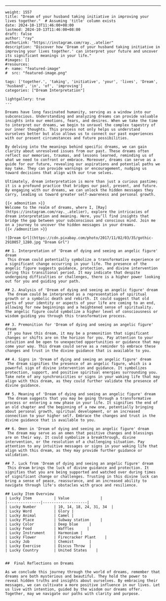 ---
    weight: 1557
    title: "Dream of your husband taking initiative in improving your lives together."  # Assuming 'title' column exists
    date: 2024-10-13T11:46:00+08:00
    lastmod: 2024-10-13T11:46:00+08:00
    draft: false
    author: "ray"
    authorLink: "https://instagram.com/ray._.atelier"
    description: "Discover how 'Dream of your husband taking initiative in improving your lives together.' can interpret your future and uncover its significant meanings in your life."
    #images: []
    #resources:
    #- name: "featured-image"
    #  src: "featured-image.png"
    
    tags: ['together.', 'taking', 'initiative', 'your', 'lives', 'Dream', 'husband', 'in', 'of', 'improving']
    categories: ["Dream Interpretation"]
    
    lightgallery: true
    ---
    
    Dreams have long fascinated humanity, serving as a window into our subconscious. Understanding and analyzing dreams can provide valuable insights into our emotions, fears, and desires. When we take the time to interpret our dreams, we begin to unravel the complex tapestry of our inner thoughts. This process not only helps us understand ourselves better but also allows us to connect our past experiences with our present circumstances and future possibilities.
    
    By delving into the meanings behind specific dreams, we can gain clarity about unresolved issues from our past. These dreams often reflect our memories, traumas, and lessons learned, reminding us of what we need to confront or embrace. Moreover, dreams can serve as a guide for our future, revealing our aspirations and potential paths we may take. They can provide warnings or encouragement, nudging us toward decisions that align with our true selves.
    
    Ultimately, dream interpretation is more than just a curious pastime; it is a profound practice that bridges our past, present, and future. By engaging with our dreams, we can unlock the hidden messages they carry, leading us toward greater self-awareness and personal growth.
    
    {{< admonition >}}
    Welcome to the realm of dreams, where I, [Ray](https://instagram.com/ray._.atelier), explore the intricacies of dream interpretation and meaning. Here, you’ll find insights that bridge the gap between your subconscious and conscious mind. Join me on a journey to uncover the hidden messages in your dreams.
    {{< /admonition >}}
    
    ![Dream Grl](https://cdn.pixabay.com/photo/2017/11/02/03/35/gothic-2910057_1280.jpg "Dream Grl")
    
    ## 1. Interpretation of 'Dream of dying and seeing an angelic figure' dream
     This dream could potentially symbolize a transformative experience or a significant change occurring in your life. The presence of the angelic figure suggests guidance, protection, and divine intervention during this transitional period. It may indicate that despite undergoing difficulties or challenges, there is a higher power looking out for you and guiding your path.
    
    ## 2. Analysis of 'Dream of dying and seeing an angelic figure' dream
     The dream could be interpreted as a representation of spiritual growth or a symbolic death and rebirth. It could suggest that old parts of your identity or aspects of your life are coming to an end, allowing for new beginnings and a heightened sense of spirituality. The angelic figure could symbolize a higher level of consciousness or wisdom guiding you through this transformative process.
    
    ## 3. Premonition for 'Dream of dying and seeing an angelic figure' dream
     If you have this dream, it may be a premonition that significant changes or shifts are on the horizon for you. Pay attention to your intuition and be open to unexpected opportunities or guidance that may come your way. This dream could serve as a reminder to embrace these changes and trust in the divine guidance that is available to you.
    
    ## 4. Signs in 'Dream of dying and seeing an angelic figure' dream
     The dream signifies the presence of an angelic figure, which is a powerful sign of divine intervention and guidance. It symbolizes protection, support, and positive spiritual energies surrounding you. Take note of any synchronicities or signs in your waking life that may align with this dream, as they could further validate the presence of divine guidance.
    
    ## 5. Meaning of 'Dream of dying and seeing an angelic figure' dream
     The dream suggests that you may be going through a transformative process or entering a new phase in your life. It signifies the end of an old chapter and the beginning of a new one, potentially bringing about personal growth, spiritual development, or an increased connection to your higher self. Embrace the changes and trust in the divine guidance that is available to you.
    
    ## 6. Omen in 'Dream of dying and seeing an angelic figure' dream
     The dream may serve as an omen that positive changes and blessings are on their way. It could symbolize a breakthrough, divine intervention, or the resolution of a challenging situation. Pay attention to any intuitive messages or signs in your waking life that align with this dream, as they may provide further guidance or validation.
    
    ## 7. Luck from 'Dream of dying and seeing an angelic figure' dream
     This dream brings the luck of divine guidance and protection. It signifies that you are being supported and watched over during times of significant change or challenges. Trusting in this divine luck can bring a sense of peace, reassurance, and an increased ability to navigate through life's obstacles with grace and resilience.
    
    ## Lucky Item Overview
    | Lucky Item          | Value              |
    |---------------|--------------------|
    | Lucky Number        | 10, 14, 18, 24, 31, 34  |
    | Lucky Word          | Glory |
    | Lucky Animal        | Camel |
    | Lucky Place         | Subway station     |
    | Lucky Color         | Deep blue     |
    | Lucky Food          | Waffles      |
    | Lucky Instrument    | Harmonium |
    | Lucky Flower        | Firecracker Plant    |
    | Lucky Job           | Chemist       |
    | Lucky Exercise      | Discus Throw  |
    | Lucky Country       | United States    |
    
    
    ##  Final Reflections on Dreams
    
    As we conclude this journey through the world of dreams, remember that dreams are both mysterious and beautiful. They hold the power to reveal hidden truths and insights about ourselves. By embracing their messages, we can cultivate a more positive influence in our lives. Let us live with intention, guided by the wisdom our dreams offer. Together, may we navigate our paths with clarity and purpose.
    